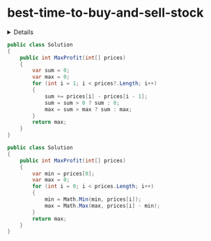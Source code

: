 # best-time-to-buy-and-sell-stock

<details>

给定一个数组，它的第 i 个元素是一支给定股票第 i 天的价格。

如果你最多只允许完成一笔交易（即买入和卖出一支股票），设计一个算法来计算你所能获取的最大利润。

注意你不能在买入股票前卖出股票。

示例 1:

输入: [7,1,5,3,6,4]
输出: 5

解释: 在第 2 天（股票价格 = 1）的时候买入，在第 5 天（股票价格 = 6）的时候卖出，最大利润 = 6-1 = 5 。
     注意利润不能是 7-1 = 6, 因为卖出价格需要大于买入价格。

示例 2:

输入: [7,6,4,3,1]
输出: 0

解释: 在这种情况下, 没有交易完成, 所以最大利润为 0。

来源：力扣（LeetCode）
链接：https://leetcode-cn.com/problems/best-time-to-buy-and-sell-stock
著作权归领扣网络所有。商业转载请联系官方授权，非商业转载请注明出处。

</details>

```C#
public class Solution
{
    public int MaxProfit(int[] prices)
    {
        var sum = 0;
        var max = 0;
        for (int i = 1; i < prices?.Length; i++)
        {
            sum += prices[i] - prices[i - 1];
            sum = sum > 0 ? sum : 0;
            max = sum > max ? sum : max;
        }
        return max;
    }
}
```

```C#
public class Solution
{
    public int MaxProfit(int[] prices)
    {
        var min = prices[0];
        var max = 0;
        for (int i = 0; i < prices.Length; i++)
        {
            min = Math.Min(min, prices[i]);
            max = Math.Max(max, prices[i] - min);
        }
        return max;
    }
}
```